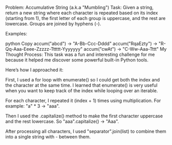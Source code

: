 Problem: Accumulative String (a.k.a "Mumbling")
Task:
Given a string, return a new string where each character is repeated based on its index (starting from 1),
the first letter of each group is uppercase, and the rest are lowercase.
Groups are joined by hyphens (-).

Examples:

python
Copy
accum("abcd")     → "A-Bb-Ccc-Dddd"
accum("RqaEzty")  → "R-Qq-Aaa-Eeee-Zzzzz-Tttttt-Yyyyyyy"
accum("cwAt")     → "C-Ww-Aaa-Tttt"
My Thought Process:
This task was a fun and interesting challenge for me because it helped me discover some powerful built-in Python tools.

Here’s how I approached it:

First, I used a for loop with enumerate() so I could get both the index and the character at the same time.
I learned that enumerate() is very useful when you want to keep track of the index while looping over an iterable.

For each character, I repeated it (index + 1) times using multiplication.
For example: "a" * 3 → "aaa".

Then I used the .capitalize() method to make the first character uppercase and the rest lowercase.
So "aaa".capitalize() → "Aaa".

After processing all characters, I used "separator".join(list) to combine them into a single string with - between them.